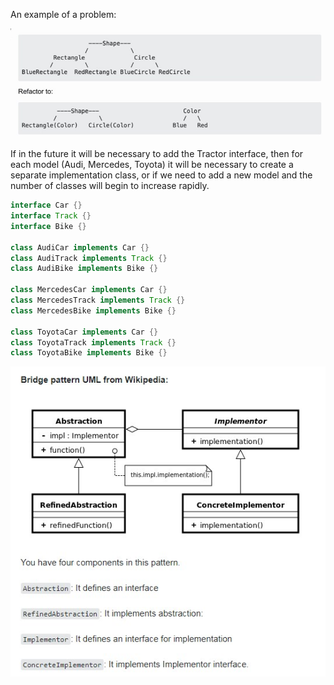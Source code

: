 
An example of a problem:  

![bridge](https://raw.githubusercontent.com/AdilhanKaikenov/gof-design-patterns/master/bridge/etc/Bridge.jpg)

If in the future it will be necessary to add the Tractor interface, 
then for each model (Audi, Mercedes, Toyota) it will be necessary to create a separate implementation class, 
or if we need to add a new model and the number of classes will begin to increase rapidly.

```java 
interface Car {}
interface Track {}
interface Bike {}

class AudiCar implements Car {}
class AudiTrack implements Track {}
class AudiBike implements Bike {}

class MercedesCar implements Car {}
class MercedesTrack implements Track {}
class MercedesBike implements Bike {}

class ToyotaCar implements Car {}
class ToyotaTrack implements Track {}
class ToyotaBike implements Bike {}

```

![bridge-uml](https://raw.githubusercontent.com/AdilhanKaikenov/gof-design-patterns/master/bridge/etc/Bridge-UML.jpg)
